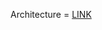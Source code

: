 Architecture = <a href="https://excalidraw.com/#json=FK6M5esS62zUbrBy-eWyN,kuii61FE4Wt7saJDwE7rhQ">LINK</a>
